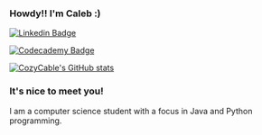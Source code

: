 ### Howdy!! I'm Caleb :)

[![Linkedin Badge](https://img.shields.io/badge/-LinkedIn-0e76a8?style=flat-square&logo=Linkedin&logoColor=white)](https://www.linkedin.com/in/cozycable/)

[![Codecademy Badge](https://img.shields.io/badge/Codecademy?style=flat-square&logo=Codecademy&logoColor=white)](https://www.linkedin.com/in/cozycable/)

[![CozyCable's GitHub stats](https://github-readme-stats.vercel.app/api?username=cozycable&bg_color=1e1e2e&text_color=cdd6f4&icon_color=cba6f7&title_color=94e2d5)](https://github.com/anuraghazra/github-readme-stats)

### It's nice to meet you!

I am a computer science student with a focus in Java and Python programming.
